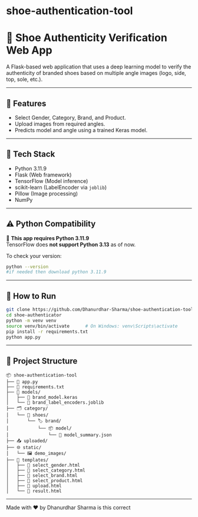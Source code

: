 # shoe-authentication-tool
# 👟 Shoe Authenticity Verification Web App

A Flask-based web application that uses a deep learning model to verify the authenticity of branded shoes based on multiple angle images (logo, side, top, sole, etc.).

---

## 🔧 Features

- Select Gender, Category, Brand, and Product.
- Upload images from required angles.
- Predicts model and angle using a trained Keras model.

---

## 🧠 Tech Stack

- Python 3.11.9
- Flask (Web framework)
- TensorFlow (Model inference)
- scikit-learn (LabelEncoder via `joblib`)
- Pillow (Image processing)
- NumPy

---

## ⚠️ Python Compatibility

📌 **This app requires Python 3.11.9**  
TensorFlow does **not support Python 3.13** as of now.

To check your version:
```bash
python --version
#if needed then download python 3.11.9
```
---

## 🚀 How to Run


```bash
git clone https://github.com/Dhanurdhar-Sharma/shoe-authentication-tool.git
cd shoe-authenticator
python -m venv venv
source venv/bin/activate      # On Windows: venv\Scripts\activate
pip install -r requirements.txt
python app.py
```
---


## 📁 Project Structure
```
📦 shoe-authentication-tool
├── 🐍 app.py
├── 📄 requirements.txt
├── 🧠 models/
│   ├── 🧩 brand_model.keras
│   └── 🧠 brand_label_encoders.joblib
├── 🗂️ category/
│   └── 👟 shoes/
│       └── 🏷️ brand/
│           └── 📦 model/
│               └── 📄 model_summary.json
├── 📤 uploaded/
├── 🌐 static/
│   └── 🖼️ demo_images/
├── 📝 templates/
│   ├── 🧾 select_gender.html
│   ├── 🧾 select_category.html
│   ├── 🧾 select_brand.html
│   ├── 🧾 select_product.html
│   ├── 🧾 upload.html
│   └── 🧾 result.html

```
---

Made with ❤️ by Dhanurdhar Sharma
is this correct
